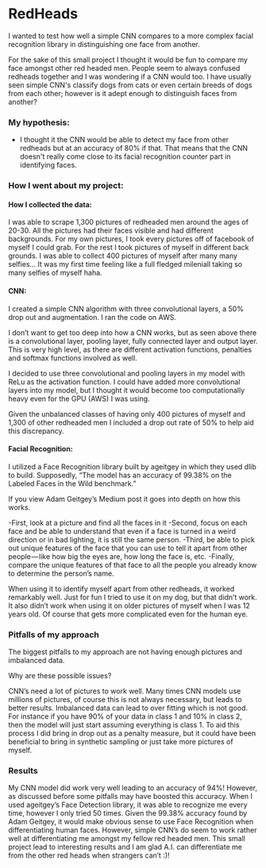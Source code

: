 # RedHeads

I wanted to test how well a simple CNN compares to a more complex facial recognition library in distinguishing one face from another.

For the sake of this small project I thought it would be fun to compare my face amongst other red headed men. People seem to always confused redheads together and I was wondering if a CNN would too. I have usually seen simple CNN's classify dogs from cats or even certain breeds of dogs from each other; however is it adept enough to distinguish faces from another?

### My hypothesis:
- I thought it the CNN would be able to detect my face from other redheads but at an accuracy of 80% if that. That means that the CNN doesn't really come close to its facial recognition counter part in identifying faces. 

### How I went about my project: 
#### How I collected the data: 
I was able to scrape 1,300 pictures of redheaded men around the ages of 20-30. All the pictures had their faces visible and had different backgrounds. For my own pictures, I took every pictures off of facebook of myself I could grab. For the rest I took pictures of myself in different back grounds. I was able to collect 400 pictures of myself after many many selfies... It was my first time feeling like a full fledged mileniall taking so many selfies of myself haha.

#### CNN:
I created a simple CNN algorithm with three convolutional layers, a 50% drop out and augmentation. I ran the code on AWS.

I don’t want to get too deep into how a CNN works, but as seen above there is a convolutional layer, pooling layer, fully connected layer and output layer. This is very high level, as there are different activation functions, penalties and softmax functions involved as well.

I decided to use three convolutional and pooling layers in my model with ReLu as the activation function. I could have added more convolutional layers into my model, but I thought it would become too computationally heavy even for the GPU (AWS) I was using.

Given the unbalanced classes of having only 400 pictures of myself and 1,300 of other redheaded men I included a drop out rate of 50% to help aid this discrepancy.

#### Facial Recognition: 
I utilized a Face Recognition library built by ageitgey in which they used dlib to build. Supposedly, “The model has an accuracy of 99.38% on the Labeled Faces in the Wild benchmark.”

If you view Adam Geitgey’s Medium post it goes into depth on how this works.

-First, look at a picture and find all the faces in it
-Second, focus on each face and be able to understand that even if a face is turned in a weird direction or in bad lighting, it is still the same person.
-Third, be able to pick out unique features of the face that you can use to tell it apart from other people — like how big the eyes are, how long the face is, etc.
-Finally, compare the unique features of that face to all the people you already know to determine the person’s name.

When using it to identify myself apart from other redheads, it worked remarkably well. Just for fun I tried to use it on my dog, but that didn’t work. It also didn’t work when using it on older pictures of myself when I was 12 years old. Of course that gets more complicated even for the human eye.

### Pitfalls of my approach
The biggest pitfalls to my approach are not having enough pictures and imbalanced data.

Why are these possible issues?

CNN’s need a lot of pictures to work well. Many times CNN models use millions of pictures, of course this is not always necessary, but leads to better results.
Imbalanced data can lead to over fitting which is not good. For instance if you have 90% of your data in class 1 and 10% in class 2, then the model will just start assuming everything is class 1. To aid this process I did bring in drop out as a penalty measure, but it could have been beneficial to bring in synthetic sampling or just take more pictures of myself.

### Results
My CNN model did work very well leading to an accuracy of 94%! However, as discussed before some pitfalls may have boosted this accuracy. When I used ageitgey’s Face Detection library, it was able to recognize me every time, however I only tried 50 times. Given the 99.38% accuracy found by Adam Geitgey, it would make obvious sense to use Face Recognition when differentiating human faces. However, simple CNN’s do seem to work rather well at differentiating me amongst my fellow red headed men. This small project lead to interesting results and I am glad A.I. can differentiate me from the other red heads when strangers can’t :)!
